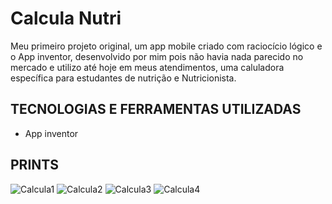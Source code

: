 # Calcula Nutri

Meu primeiro projeto original, um app mobile criado com raciocício lógico e o App inventor, desenvolvido por mim pois não havia nada parecido no mercado e utilizo até hoje em meus atendimentos, uma caluladora específica para estudantes de nutrição e Nutricionista.

## TECNOLOGIAS E FERRAMENTAS UTILIZADAS

- App inventor

## PRINTS

![Calcula1](https://user-images.githubusercontent.com/83608987/167692207-2dd93928-2bc5-4f6c-9a2a-779d04e74ba0.jpeg)
![Calcula2](https://user-images.githubusercontent.com/83608987/167692217-a5d5f6a0-d261-4dcd-a0a4-5c4cfe743b32.jpeg)
![Calcula3](https://user-images.githubusercontent.com/83608987/167692225-6e541b24-d4a2-4ee4-b6a1-87390951bfbe.jpeg)
![Calcula4](https://user-images.githubusercontent.com/83608987/167692230-05947fb5-b4cd-4a86-b7ff-0c94308aef5f.jpeg)
